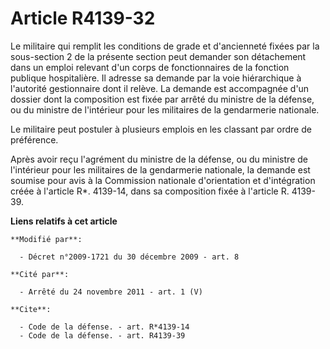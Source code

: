 # Article R4139-32

Le militaire qui remplit les conditions de grade et d'ancienneté fixées par la sous-section 2 de la présente section peut
demander son détachement dans un emploi relevant d'un corps de fonctionnaires de la fonction publique hospitalière. Il
adresse sa demande par la voie hiérarchique à l'autorité gestionnaire dont il relève. La demande est accompagnée d'un dossier
dont la composition est fixée par arrêté du   ministre de la défense, ou du ministre de l'intérieur pour les militaires de la
gendarmerie nationale. 

Le militaire peut postuler à plusieurs emplois en les classant par ordre de préférence. 

Après avoir reçu l'agrément du   ministre de la défense, ou du ministre de l'intérieur pour les militaires de la gendarmerie
nationale, la demande est soumise pour avis à la Commission nationale d'orientation et d'intégration créée à l'article R*.
4139-14, dans sa composition fixée à l'article R. 4139-39.

**Liens relatifs à cet article**

	**Modifié par**:

	  - Décret n°2009-1721 du 30 décembre 2009 - art. 8

	**Cité par**:

	  - Arrêté du 24 novembre 2011 - art. 1 (V)

	**Cite**:

	  - Code de la défense. - art. R*4139-14
	  - Code de la défense. - art. R4139-39
